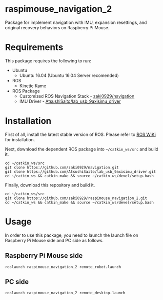# raspimouse_navigation_2
Package for implement navigation with IMU, expansion resettings, and original recovery behaviors on Raspberry Pi Mouse.


# Requirements

This package requires the following to run:

* Ubuntu
  * Ubuntu 16.04 (Ubuntu 16.04 Server recomended)
* ROS
  * Kinetic Kame
* ROS Package
  * Customized ROS Navigation Stack - [zaki0929/navigation](https://github.com/zaki0929/navigation)
  * IMU Driver - [AtsushiSaito/lab_usb_9axisimu_driver](https://github.com/AtsushiSaito/lab_usb_9axisimu_driver)

# Installation

First of all, install the latest stable version of ROS.
Please refer to [ROS WiKi](http://wiki.ros.org/kinetic/Installation) for installation.

Next, download the dependent ROS package into `~/catkin_ws/src` and build it.

```
cd ~/catkin_ws/src
git clone https://github.com/zaki0929/navigation.git
git clone https://github.com/AtsushiSaito/lab_usb_9axisimu_driver.git
cd ~/catkin_ws && catkin_make && source ~/catkin_ws/devel/setup.bash
```

Finally, download this repository and build it.

```
cd ~/catkin_ws/src
git clone https://github.com/zaki0929/raspimouse_navigation_2.git
cd ~/catkin_ws && catkin_make && source ~/catkin_ws/devel/setup.bash
```

# Usage

In order to use this package, you need to launch the launch file on Raspberry Pi Mouse side and PC side as follows.

## Raspberry Pi Mouse side

```
roslaunch raspimouse_navigation_2 remote_robot.launch
```

## PC side

```
roslaunch raspimouse_navigation_2 remote_desktop.launch
```

